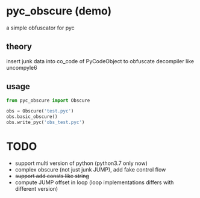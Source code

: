 # pyc_obscure (demo)
a simple obfuscator for pyc


## theory

insert junk data into co_code of PyCodeObject to obfuscate decompiler like uncompyle6


## usage

```python
from pyc_obscure import Obscure

obs = Obscure('test.pyc')
obs.basic_obscure()
obs.write_pyc('obs_test.pyc')
```

# TODO

- support multi version of python (python3.7 only now)
- complex obscure (not just junk JUMP), add fake control flow
- ~~support add consts like string~~
- compute JUMP offset in loop (loop implementations differs with different version)

